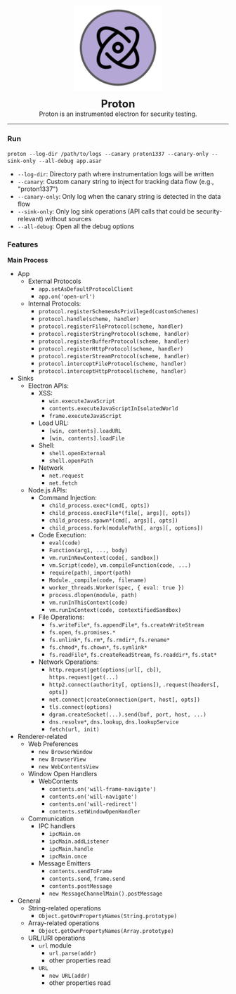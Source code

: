 <p align="center">
  <img align="center" alt="Proton" src="./proton-logo.svg" height="195">
</p>

<p align="center">
  <span style="font-size: 24px;"><b> Proton </b></span><br>
  <span> Proton is an instrumented electron for security testing.</span>
</p>

<hr>

### Run

```
proton --log-dir /path/to/logs --canary proton1337 --canary-only --sink-only --all-debug app.asar
```

+ `--log-dir`: Directory path where instrumentation logs will be written
+ `--canary`: Custom canary string to inject for tracking data flow (e.g., "proton1337")
+ `--canary-only`: Only log when the canary string is detected in the data flow
+ `--sink-only`: Only log sink operations (API calls that could be security-relevant) without sources
+ `--all-debug`: Open all the debug options

### Features

**Main Process**

+ App
  + External Protocols
    + `app.setAsDefaultProtocolClient`
    + `app.on('open-url')`
  + Internal Protocols:
    + `protocol.registerSchemesAsPrivileged(customSchemes)`
    + `protocol.handle(scheme, handler)`
    + `protocol.registerFileProtocol(scheme, handler)`
    + `protocol.registerStringProtocol(scheme, handler)`
    + `protocol.registerBufferProtocol(scheme, handler)`
    + `protocol.registerHttpProtocol(scheme, handler)`
    + `protocol.registerStreamProtocol(scheme, handler)`
    + `protocol.interceptFileProtocol(scheme, handler)`
    + `protocol.interceptHttpProtocol(scheme, handler)`
+ Sinks
  + Electron APIs: 
    + XSS: 
      + `win.executeJavaScript`
      + `contents.executeJavaScriptInIsolatedWorld`
      + `frame.executeJavaScript`
    + Load URL:
      + `[win, contents].loadURL`
      + `[win, contents].loadFile`
    + Shell:
      + `shell.openExternal` 
      + `shell.openPath`
    + Network
      + `net.request`
      + `net.fetch`
  + Node.js APIs:
    + Command Injection: 
      + `child_process.exec*(cmd[, opts])`
      + `child_process.execFile*(file[, args][, opts])`
      + `child_process.spawn*(cmd[, args][, opts])`
      + `child_process.fork(modulePath[, args][, options])`
    + Code Execution: 
      + `eval(code)`
      + `Function(arg1, ..., body)`
      + `vm.runInNewContext(code[, sandbox])`
      + `vm.Script(code)`, `vm.compileFunction(code, ...)`
      + `require(path)`, `import(path)`
      + `Module._compile(code, filename)`
      + `worker_threads.Worker(spec, { eval: true })`
      + `process.dlopen(module, path)`
      + `vm.runInThisContext(code)`
      + `vm.runInContext(code, contextifiedSandbox)`
    + File Operations:
      + `fs.writeFile*`, `fs.appendFile*`, `fs.createWriteStream`
      + `fs.open`, `fs.promises.*`
      + `fs.unlink*`, `fs.rm*`, `fs.rmdir*`, `fs.rename*`
      + `fs.chmod*`, `fs.chown*`, `fs.symlink*`
      + `fs.readFile*`, `fs.createReadStream`, `fs.readdir*`, `fs.stat*`
    + Network Operations:
      + `http.request|get(options|url[, cb])`, `https.request|get(...)`
      + `http2.connect(authority[, options])`, `.request(headers[, opts])`
      + `net.connect|createConnection(port, host[, opts])`
      + `tls.connect(options)`
      + `dgram.createSocket(...).send(buf, port, host, ...)`
      + `dns.resolve*`, `dns.lookup`, `dns.lookupService`
      + `fetch(url, init)`
+ Renderer-related
  + Web Preferences
    + `new BrowserWindow`
    + `new BrowserView`
    + `new WebContentsView`
  + Window Open Handlers
    + WebContents
      + `contents.on('will-frame-navigate')`
      + `contents.on('will-navigate')`
      + `contents.on('will-redirect')`
      + `contents.setWindowOpenHandler`
  + Communication
    + IPC handlers
      + `ipcMain.on`
      + `ipcMain.addListener`
      + `ipcMain.handle`
      + `ipcMain.once` 
    + Message Emitters
      + `contents.sendToFrame`
      + `contents.send`, `frame.send`
      + `contents.postMessage`
      + `new MessageChannelMain().postMessage`
+ General
  + String-related operations
    + `Object.getOwnPropertyNames(String.prototype)`
  + Array-related operations
    + `Object.getOwnPropertyNames(Array.prototype)`
  + URL/URI operations
    + `url` module
      + `url.parse(addr)`
      + other properties read
    + `URL`
      + `new URL(addr)`
      + other properties read